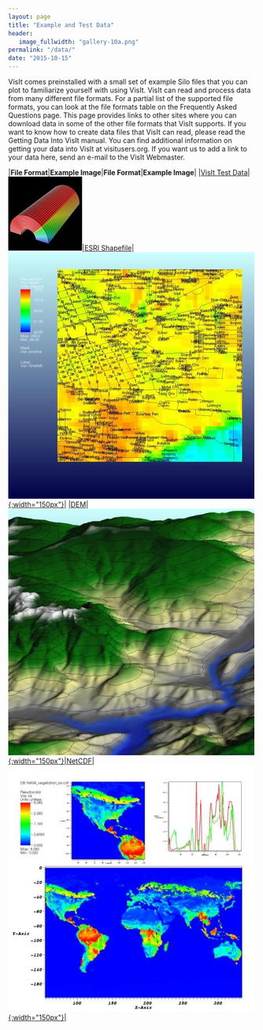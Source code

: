 ```yaml
---
layout: page
title: "Example and Test Data"
header:
   image_fullwidth: "gallery-10a.png"
permalink: "/data/"
date: "2015-10-15"
---
```


VisIt comes preinstalled with a small set of example Silo files that
you can plot to familiarize yourself with using VisIt. VisIt can read
and process data from many different file formats. For a partial list
of the supported file formats, you can look at the file formats table
on the Frequently Asked Questions page. This page provides links to
other sites where you can download data in some of the other file
formats that VisIt supports. If you want to know how to create data
files that VisIt can read, please read the Getting Data Into VisIt
manual. You can find additional information on getting your data into
VisIt at visitusers.org. If you want us to add a link to your data here,
send an e-mail to the VisIt Webmaster.

|**File Format**|**Example Image**|**File Format**|**Example Image**|
|[VisIt Test Data][silo]|[![](../images/visit_data_files.jpg)][silo]|[ESRI Shapefile][esri]|[![](../images/gallery-14.jpg){:width="150px"}][esri]|
|[DEM][dem]|[![](../images/gallery-13.jpg){:width="150px"}][dem]|[NetCDF][netcdf]|[![](../images/gallery-09.jpg){:width="150px"}][netcdf]|

[silo]: https://wci.llnl.gov/content/assets/docs/simulation/computer-codes/visit/visit_data_files.tar.gz
[esri]: http://arcdata.esri.com/data/tiger2000/tiger_download.cfm
[dem]: http://data.geocomm.com/dem/demdownload.html
[netcdf]: http://www.unidata.ucar.edu/software/netcdf/examples/files.html
